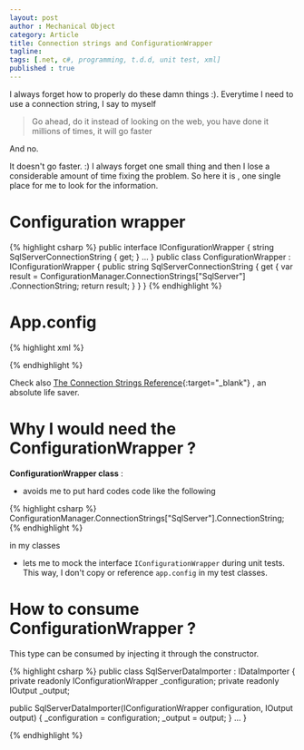 ```yaml
---
layout: post
author : Mechanical Object
category: Article
title: Connection strings and ConfigurationWrapper
tagline: 
tags: [.net, c#, programming, t.d.d, unit test, xml]
published : true
---
```

I always forget how to properly do these damn things :). Everytime I need to use a connection string, I say to myself

> Go ahead, do it instead of looking on the web, you have done it millions of times, it will go faster

And no. 

<!--more-->


It doesn't go faster. :) I always forget one small thing and then I lose a considerable amount of time fixing the problem. So here it is , one single place for me to look for the information.

# Configuration wrapper

{% highlight csharp %}
public interface IConfigurationWrapper
{
    string SqlServerConnectionString { get; }
    ...
}
public class ConfigurationWrapper : IConfigurationWrapper
{
    public string SqlServerConnectionString
    {
        get 
        {
            var result = ConfigurationManager.ConnectionStrings["SqlServer"]
                                             .ConnectionString; 
            return result;
        }
    }
}
{% endhighlight %}

# App.config

{% highlight xml %}
<?xml version="1.0" encoding="utf-8" ?>
<configuration>
  <connectionStrings>
    <clear />
    <add name="SqlServer" 
         connectionString="Data Source=DBServerName;Initial Catalog=DBName; User Id=userName;Password=password;"
         providerName="System.Data.SqlClient"/>
  </connectionStrings>
</configuration>
{% endhighlight %}

Check also [The Connection Strings Reference](http://www.connectionstrings.com){:target="_blank"} , an absolute life saver.

# Why I would need the ConfigurationWrapper ?

**ConfigurationWrapper class** : 

* avoids me to put hard codes code like the following

{% highlight csharp %}
ConfigurationManager.ConnectionStrings["SqlServer"].ConnectionString;
{% endhighlight %}

in my classes 

* lets me to mock the interface `IConfigurationWrapper` during unit tests. This way, I don't copy or reference `app.config` in my test classes.

# How to consume ConfigurationWrapper ?

This type can be consumed by injecting it through the constructor.

{% highlight csharp %}
public class SqlServerDataImporter : IDataImporter
{
   private readonly IConfigurationWrapper _configuration;
   private readonly IOutput _output;

   public SqlServerDataImporter(IConfigurationWrapper configuration, IOutput output)
   {
       _configuration = configuration;
       _output = output;
   }
...
}

{% endhighlight %}
